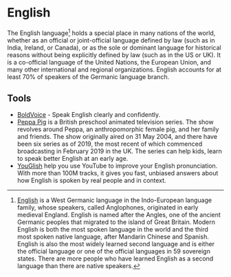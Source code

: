 # English

The English language[^English] holds a special place in many nations of the world, whether as an official or joint-official language defined by law (such as in India, Ireland, or Canada), or as the sole or dominant language for historical reasons without being explicitly defined by law (such as in the US or UK). It is a co-official language of the United Nations, the European Union, and many other international and regional organizations. English accounts for at least 70% of speakers of the Germanic language branch.

## Tools

- [BoldVoice](https://www.boldvoice.com) - Speak English clearly and confidently.
- [Peppa Pig](https://www.peppapig.com) is a British preschool animated television series. The show revolves around Peppa, an anthropomorphic female pig, and her family and friends. The show originally aired on 31 May 2004, and there have been six series as of 2019, the most recent of which commenced broadcasting in February 2019 in the UK. The series can help kids, learn to speak better English at an early age.
- [YouGlish](https://youglish.com) help you use YouTube to improve your English pronunciation. With more than 100M tracks, it gives you fast, unbiased answers about how English is spoken by real people and in context.

[^English]: [English](https://en.wikipedia.org/wiki/English_language) is a West Germanic language in the Indo-European language family, whose speakers, called Anglophones, originated in early medieval England. English is named after the Angles, one of the ancient Germanic peoples that migrated to the island of Great Britain. Modern English is both the most spoken language in the world and the third most spoken native language, after Mandarin Chinese and Spanish. English is also the most widely learned second language and is either the official language or one of the official languages in 59 sovereign states. There are more people who have learned English as a second language than there are native speakers.